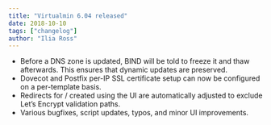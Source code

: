 ```yaml
---
title: "Virtualmin 6.04 released"
date: 2018-10-10
tags: ["changelog"]
author: "Ilia Ross"
---
```


- Before a DNS zone is updated, BIND will be told to freeze it and thaw afterwards. This ensures that dynamic updates are preserved.
- Dovecot and Postfix per-IP SSL certificate setup can now be configured on a per-template basis.
- Redirects for / created using the UI are automatically adjusted to exclude Let’s Encrypt validation paths.
- Various bugfixes, script updates, typos, and minor UI improvements.